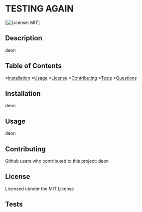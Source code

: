 
  # **TESTING AGAIN**

  [![License: MIT](https://img.shields.io/badge/License-MIT-yellow.svg)]

  ## Description
  deon

  ## Table of Contents
  *[Installation](#installation)
  *[Usage](#usage)
  *[License](#license)
  *[Contributing](#contributing)
  *[Tests](#tests)
  *[Questions](#questions) 
  
  ## Installation
  deon

  ## Usage
  deon

  ## Contributing
  Github users who contributed to this project: deon

  ## License
  Licensed ubnder the MIT License

  ## Tests


